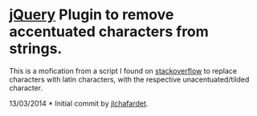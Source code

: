 [jQuery](http://www.jquery.com) Plugin to remove accentuated characters from strings.
==================================

This is a mofication from a script I found on [stackoverflow](http://stackoverflow.com/) to replace characters with latin characters, with the respective unacentuated/tilded character.

13/03/2014 * Initial commit by [jlchafardet](https://github.com/jlchafardet).

